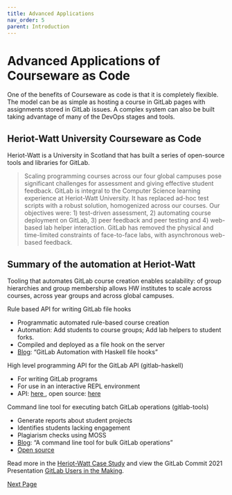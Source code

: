 ```yaml
---
title: Advanced Applications
nav_order: 5
parent: Introduction
---
```


# Advanced Applications of Courseware as Code
One of the benefits of Courseware as code is that it is completely flexible. The model can be as simple as hosting a course in GitLab pages with assignments stored in GitLab issues. A complex system can also be built taking advantage of many of the DevOps stages and tools.


## Heriot-Watt University Courseware as Code

Heriot-Watt is a University in Scotland that has built a series of open-source tools and libraries for GitLab.  

>Scaling programming courses across our four global campuses pose significant challenges for assessment and giving effective student feedback. GitLab is integral to the Computer Science learning experience at Heriot-Watt University. It has replaced ad-hoc test scripts with a robust solution, homogenized across our courses.
Our objectives were: 1) test-driven assessment, 2) automating course deployment on GitLab, 3) peer feedback and peer testing and 4) web-based lab helper interaction. GitLab has removed the physical and time-limited constraints of face-to-face labs, with asynchronous web-based feedback.

## Summary of the automation at Heriot-Watt

Tooling that automates GitLab course creation enables scalability: of group hierarchies and group membership allows HW institutes to scale across courses, across year groups and across global campuses.

Rule based API for writing GitLab file hooks
- Programmatic automated rule-based course creation
- Automation: Add students to course groups; Add lab helpers to student forks.
- Compiled and deployed as a file hook on the server
- [Blog](https://www.macs.hw.ac.uk/~rs46/posts/2020-06-06-gitlab-system-hooks.html): “GitLab Automation with Haskell file hooks”


High level programming API for the GitLab API (gitlab-haskell)
- For writing GitLab programs
- For use in an interactive REPL environment
- API: [here ](https://hackage.haskell.org/package/gitlab-haskell), open source: [here](https://gitlab.com/robstewart57/gitlab-haskell)


Command line tool for executing batch GitLab operations (gitlab-tools)
- Generate reports about student projects
- Identifies students lacking engagement
- Plagiarism checks using MOSS
- [Blog](https://www.macs.hw.ac.uk/~rs46/posts/2020-02-01-gitlab-tools.html): “A command line tool for bulk GitLab operations”
- [Open source ](https://gitlab.com/robstewart57/gitlab-tools)

Read more in the [Heriot-Watt Case Study](https://about.gitlab.com/customers/heriot_watt_university/) and view the GitLab Commit 2021 Presentation [GitLab Users in the Making](https://www.youtube.com/watch?v=1y_RbYqPpDg).

[Next Page](https://devops-education.gitlab.io/cwac-workshop/course/create/)
